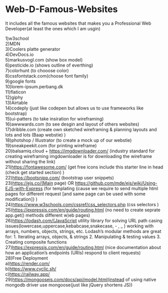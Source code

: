 # Web-D-Famous-Websites

It includes all the famous websites that makes you a Professional
Web Developer(at least the ones which I am usgin)<br>

1)w3school<br>
2)MDN<br>
3)Coolers platte generator<br>
4)DevDocs.io<br>
5)markusvogl.com (show box model)<br>
6)pesticide.io (shows outline of everthing)<br>
7)colorhunt (to chooose color)<br>
8)cssfontstack.com(choose font family)<br>
9)google fonts<br>
10)lorem-ipsum.perbang.dk<br>
11)flaticon<br>
12)giphy<br>
13)Airtable<br>
14)codeply (just like codepen but allows us to use frameworks like bootstrap)<br>
15)ui-patters (to take insiration for wireframing)<br>
16)awwwards.com (to see desgin and layout of others websites)<br>
17)dribble.com (create own sketched wireframing & planning layouts and lots and lots (Baap webstie) )<br>
18)photshop / Illustrator (to create a mock up of our webstie)<br>
19)sneakpeekit.com (for printing wireframe)<br>
20)balsamiq.cloud  + https://imgdownloader.com/ (industry standard for creating wireframing imgdownloader is for downloading the wireframe without sharing the link)<br>
21)https://fontawesome.com/ (get free icons include this starter line in head (check get started section) ) <!--  <script src="https://kit.fontawesome.com/777e93ad5d.js" crossorigin="anonymous"></script> --><br>
22)https://bootsnipp.com/ (bootstrap user snippets)<br>
23)https://ejs.co/(Main page) OR https://github.com/mde/ejs/wiki/Using-EJS-with-Express (for templating {cause we require to send multiple html pages for different request [and same page can be used with some modification]} )<br>
24)https://www.w3schools.com/cssref/css_selectors.php (css selectors )<br>
25)https://expressjs.com/en/guide/routing.html (no need to create seprate app.get() methods different w)eb pages)<br>
26)https://lodash.com/(JavaScript utility library for solving URL path casing issues(lowercase,uppercase,kebabcase,snakecase, - , _ ) working with arrays, numbers, objects, strings, etc. Lodash’s modular methods are great for: 1. Iterating arrays, objects, & strings 2. Manipulating & testing values  3. Creating composite functions <br>
27)https://expressjs.com/en/guide/routing.html (nice documentation about how an application’s endpoints (URIs) respond to client requests)<br>
28)Free Deployment <br>
  a)https://render.com/ <br>
  b)https://www.cyclic.sh/ <br>
  c)https://railway.app/ <br>
29)https://mongoosejs.com/docs/api/model.html(instead of using native mongodb driver use mongoose(just like jQuery shortens JS))<br>

